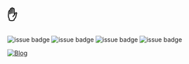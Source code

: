 # ✋

![issue badge](https://img.shields.io/badge/python-75%25-yellow?style=flat-square&logo=python&logoColor=white)
![issue badge](https://img.shields.io/badge/golang-10%25-%2300a7d0?style=flat-square&logo=go&logoColor=white)
![issue badge](https://img.shields.io/badge/java-10%25-%23ea8c10?style=flat-square&logo=java&logoColor=white)
![issue badge](https://img.shields.io/badge/c%2B%2B-5%25-%238052b7?style=flat-square&logo=visual-studio&logoColor=white)


[![Blog](https://img.shields.io/badge/Blog🍕-ownit4137.github.io-orange.svg?style=social&logoColor=white)](https://ownit4137.github.io/)
